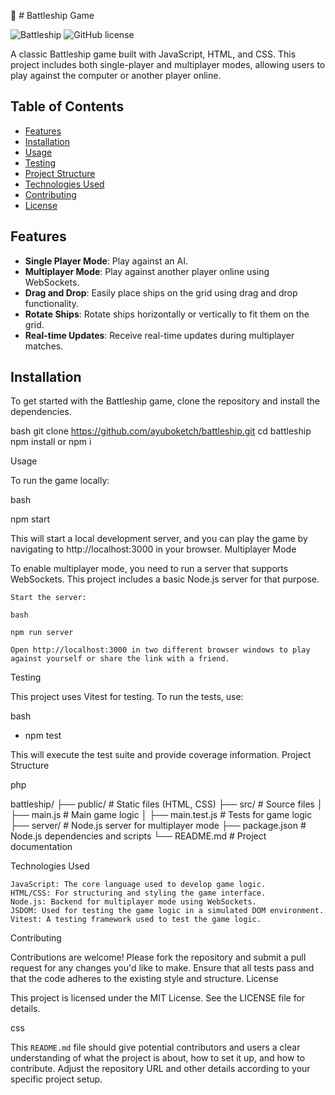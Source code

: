 🚀 # Battleship Game

![Battleship](https://img.shields.io/badge/Status-Development-blue) ![GitHub license](https://img.shields.io/badge/license-MIT-green)

A classic Battleship game built with JavaScript, HTML, and CSS. This project includes both single-player and multiplayer modes, allowing users to play against the computer or another player online.

## Table of Contents
  
  - [Features](#features)
  - [Installation](#installation)
  - [Usage](#usage)
  - [Testing](#testing)
  - [Project Structure](#project-structure)
  - [Technologies Used](#technologies-used)
  - [Contributing](#contributing)
  - [License](#license)

## Features

- **Single Player Mode**: Play against an AI.
- **Multiplayer Mode**: Play against another player online using WebSockets.
- **Drag and Drop**: Easily place ships on the grid using drag and drop functionality.
- **Rotate Ships**: Rotate ships horizontally or vertically to fit them on the grid.
- **Real-time Updates**: Receive real-time updates during multiplayer matches.

## Installation

To get started with the Battleship game, clone the repository and install the dependencies.

  bash
  git clone https://github.com/ayuboketch/battleship.git
  cd battleship
  npm install or npm i

Usage

To run the game locally:

bash

  npm start

This will start a local development server, and you can play the game by navigating to http://localhost:3000 in your browser.
Multiplayer Mode

To enable multiplayer mode, you need to run a server that supports WebSockets. This project includes a basic Node.js server for that purpose.

    Start the server:

    bash

    npm run server

    Open http://localhost:3000 in two different browser windows to play against yourself or share the link with a friend.

Testing

This project uses Vitest for testing. To run the tests, use:

bash

  - npm test

This will execute the test suite and provide coverage information.
Project Structure

php

  battleship/
  ├── public/                # Static files (HTML, CSS)
  ├── src/                   # Source files
  │   ├── main.js            # Main game logic
  │   ├── main.test.js       # Tests for game logic
  ├── server/                # Node.js server for multiplayer mode
  ├── package.json           # Node.js dependencies and scripts
  └── README.md              # Project documentation

Technologies Used

    JavaScript: The core language used to develop game logic.
    HTML/CSS: For structuring and styling the game interface.
    Node.js: Backend for multiplayer mode using WebSockets.
    JSDOM: Used for testing the game logic in a simulated DOM environment.
    Vitest: A testing framework used to test the game logic.

Contributing

Contributions are welcome! Please fork the repository and submit a pull request for any changes you'd like to make. Ensure that all tests pass and that the code adheres to the existing style and structure.
License

This project is licensed under the MIT License. See the LICENSE file for details.

css


This `README.md` file should give potential contributors and users a clear understanding of what the project is about, how to set it up, and how to contribute. Adjust the repository URL and other details according to your specific project setup.
